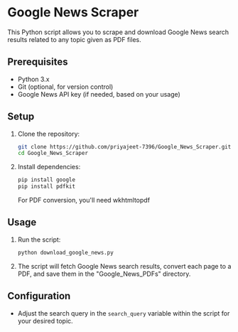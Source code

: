 # Google News Scraper

This Python script allows you to scrape and download Google News search results related to any topic given  as PDF files.

## Prerequisites

- Python 3.x
- Git (optional, for version control)
- Google News API key (if needed, based on your usage)

## Setup

1. Clone the repository:

    ```bash
    git clone https://github.com/priyajeet-7396/Google_News_Scraper.git
    cd Google_News_Scraper
    ```

2. Install dependencies:

    ```bash
    pip install google
    pip install pdfkit
    ```
    For PDF conversion, you'll need wkhtmltopdf

## Usage

1. Run the script:

    ```bash
    python download_google_news.py
    ```

2. The script will fetch Google News search results, convert each page to a PDF, and save them in the "Google_News_PDFs" directory.

## Configuration

- Adjust the search query in the `search_query` variable within the script for your desired topic.


